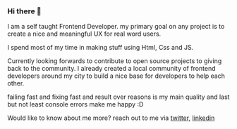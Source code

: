 ### Hi there 👋

I am a self taught Frontend Developer. my primary goal on any project is to create a nice and meaningful UX for real word users.

I spend most of my time in making stuff using Html, Css and JS.

Currently looking forwards to contribute to open source projects to giving back to the community. I already created a local community of frontend developers around my city to build a nice base for developers to help each other.

failing fast and fixing fast and result over reasons is my main quality and last but not least console errors make me happy :D

Would like to know about me more? reach out to me via [twitter](https://twitter.com/jaydipjsuvagiya), [linkedin](https://www.linkedin.com/in/jaydipjsuvagiya/)

<!--
**jaydipjsuvagiya/jaydipjsuvagiya** is a ✨ _special_ ✨ repository because its `README.md` (this file) appears on your GitHub profile.

Here are some ideas to get you started:

- 🔭 I’m currently working on ...
- 🌱 I’m currently learning ...
- 👯 I’m looking to collaborate on ...
- 🤔 I’m looking for help with ...
- 💬 Ask me about ...
- 📫 How to reach me: ...
- 😄 Pronouns: ...
- ⚡ Fun fact: ...
-->
